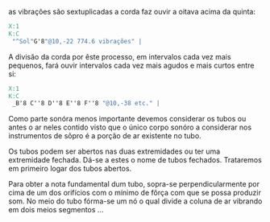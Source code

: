 as vibrações são sextuplicadas a corda faz ouvir a
oitava acima da quinta:

```{.abc }
X:1
K:C
 "^Sol"G'8"@10,-22 774.6 vibrações" |
```

A divisão da corda por êste processo, em intervalos
cada vez mais pequenos, fará ouvir intervalos
cada vez mais agudos e mais curtos entre si:

```{.abc }
X:1
K:C
 _B'8 C''8 D''8 E''8 F''8 "@10,-38 etc." |
```

Como parte sonóra menos importante devemos
considerar os tubos ou antes o ar neles contido
visto que o único corpo sonóro a considerar
nos instrumentos de sôpro é a porção de ar existente
no tubo.

Os tubos podem ser abertos nas duas extremidades
ou ter uma extremidade fechada. Dá-se a
estes o nome de tubos fechados. Trataremos em
primeiro logar dos tubos abertos.

Para obter a nota fundamental dum tubo, sopra-se
perpendicularmente por cima de um dos orifícios
com o mínimo de fôrça com que se possa produzir
som. No meio do tubo fórma-se um nó o qual divide
a coluna de ar vibrando em dois meios segmentos
...

